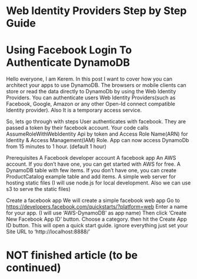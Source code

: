 # Web Identity Providers Step by Step Guide
# Using Facebook Login To Authenticate DynamoDB

 Hello everyone, I am Kerem. In this post I want to cover how you can architect your apps to use DynamoDB. The browsers or mobile clients can store or read the data directly to DynamoDb by using the Web Identity Providers. You can authenticate users Web Identity Providers(such as Facebook, Google, Amazon or any other Open-Id connect compatible Identity provider). Also It is a temporary access service.

So, lets go through with steps
User authenticates with facebook.
They are passed a token by their facebook account.
Your code calls AssumeRoleWithWebIdentity Api by token and Access Role Name(ARN) for Identity & Access Management(IAM) Role.
App can now access DynamoDb from 15 minutes to 1 hour. (default 1 hour)

Prerequisites
A Facebook developer account
A facebook app
An AWS account. If you don’t have one, you can get started with AWS for free.
A DynamoDB table with few items. If you don’t have one, you can create ProductCatalog example table and add items.
A simple web server for hosting static files (I will use node.js for local development. Also we can use s3 to serve the static files)


Create a facebook app
We will create a simple facebook web app
Go to https://developers.facebook.com/quickstarts/?platform=web
Enter a name for your app. (I will use ‘AWS-DynamoDB’ as app name) Then click ‘Create New Facebook App ID’ button.
Choose a category. then hit the Create App ID button.
This will open a quick start guide. ignore everything just set your Site URL to ‘http://localhost:8888/’


# NOT finished article (to be continued)

